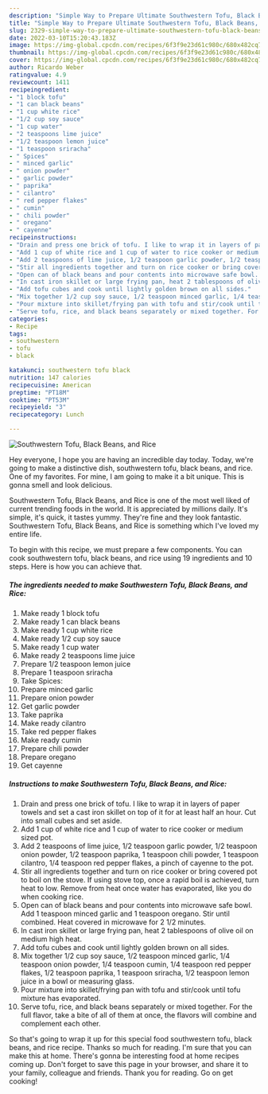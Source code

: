 ```yaml
---
description: "Simple Way to Prepare Ultimate Southwestern Tofu, Black Beans, and Rice"
title: "Simple Way to Prepare Ultimate Southwestern Tofu, Black Beans, and Rice"
slug: 2329-simple-way-to-prepare-ultimate-southwestern-tofu-black-beans-and-rice
date: 2022-03-10T15:20:43.183Z
image: https://img-global.cpcdn.com/recipes/6f3f9e23d61c980c/680x482cq70/southwestern-tofu-black-beans-and-rice-recipe-main-photo.jpg
thumbnail: https://img-global.cpcdn.com/recipes/6f3f9e23d61c980c/680x482cq70/southwestern-tofu-black-beans-and-rice-recipe-main-photo.jpg
cover: https://img-global.cpcdn.com/recipes/6f3f9e23d61c980c/680x482cq70/southwestern-tofu-black-beans-and-rice-recipe-main-photo.jpg
author: Ricardo Weber
ratingvalue: 4.9
reviewcount: 1411
recipeingredient:
- "1 block tofu"
- "1 can black beans"
- "1 cup white rice"
- "1/2 cup soy sauce"
- "1 cup water"
- "2 teaspoons lime juice"
- "1/2 teaspoon lemon juice"
- "1 teaspoon sriracha"
- " Spices"
- " minced garlic"
- " onion powder"
- " garlic powder"
- " paprika"
- " cilantro"
- " red pepper flakes"
- " cumin"
- " chili powder"
- " oregano"
- " cayenne"
recipeinstructions:
- "Drain and press one brick of tofu. I like to wrap it in layers of paper towels and set a cast iron skillet on top of it for at least half an hour. Cut into small cubes and set aside."
- "Add 1 cup of white rice and 1 cup of water to rice cooker or medium sized pot."
- "Add 2 teaspoons of lime juice, 1/2 teaspoon garlic powder, 1/2 teaspoon onion powder, 1/2 teaspoon paprika, 1 teaspoon chili powder, 1 teaspoon cilantro, 1/4 teaspoon red pepper flakes, a pinch of cayenne to the pot."
- "Stir all ingredients together and turn on rice cooker or bring covered pot to boil on the stove. If using stove top, once a rapid boil is achieved, turn heat to low. Remove from heat once water has evaporated, like you do when cooking rice."
- "Open can of black beans and pour contents into microwave safe bowl. Add 1 teaspoon minced garlic and 1 teaspoon oregano. Stir until combined. Heat covered in microwave for 2 1/2 minutes."
- "In cast iron skillet or large frying pan, heat 2 tablespoons of olive oil on medium high heat."
- "Add tofu cubes and cook until lightly golden brown on all sides."
- "Mix together 1/2 cup soy sauce, 1/2 teaspoon minced garlic, 1/4 teaspoon onion powder, 1/4 teaspoon cumin, 1/4 teaspoon red pepper flakes, 1/2 teaspoon paprika, 1 teaspoon sriracha, 1/2 teaspoon lemon juice in a bowl or measuring glass."
- "Pour mixture into skillet/frying pan with tofu and stir/cook until tofu mixture has evaporated."
- "Serve tofu, rice, and black beans separately or mixed together. For the full flavor, take a bite of all of them at once, the flavors will combine and complement each other."
categories:
- Recipe
tags:
- southwestern
- tofu
- black

katakunci: southwestern tofu black 
nutrition: 147 calories
recipecuisine: American
preptime: "PT18M"
cooktime: "PT53M"
recipeyield: "3"
recipecategory: Lunch

---
```



![Southwestern Tofu, Black Beans, and Rice](https://img-global.cpcdn.com/recipes/6f3f9e23d61c980c/680x482cq70/southwestern-tofu-black-beans-and-rice-recipe-main-photo.jpg)

Hey everyone, I hope you are having an incredible day today. Today, we're going to make a distinctive dish, southwestern tofu, black beans, and rice. One of my favorites. For mine, I am going to make it a bit unique. This is gonna smell and look delicious.



Southwestern Tofu, Black Beans, and Rice is one of the most well liked of current trending foods in the world. It is appreciated by millions daily. It's simple, it's quick, it tastes yummy. They're fine and they look fantastic. Southwestern Tofu, Black Beans, and Rice is something which I've loved my entire life.


To begin with this recipe, we must prepare a few components. You can cook southwestern tofu, black beans, and rice using 19 ingredients and 10 steps. Here is how you can achieve that.

<!--inarticleads1-->

##### The ingredients needed to make Southwestern Tofu, Black Beans, and Rice:

1. Make ready 1 block tofu
1. Make ready 1 can black beans
1. Make ready 1 cup white rice
1. Make ready 1/2 cup soy sauce
1. Make ready 1 cup water
1. Make ready 2 teaspoons lime juice
1. Prepare 1/2 teaspoon lemon juice
1. Prepare 1 teaspoon sriracha
1. Take  Spices:
1. Prepare  minced garlic
1. Prepare  onion powder
1. Get  garlic powder
1. Take  paprika
1. Make ready  cilantro
1. Take  red pepper flakes
1. Make ready  cumin
1. Prepare  chili powder
1. Prepare  oregano
1. Get  cayenne




<!--inarticleads2-->

##### Instructions to make Southwestern Tofu, Black Beans, and Rice:

1. Drain and press one brick of tofu. I like to wrap it in layers of paper towels and set a cast iron skillet on top of it for at least half an hour. Cut into small cubes and set aside.
1. Add 1 cup of white rice and 1 cup of water to rice cooker or medium sized pot.
1. Add 2 teaspoons of lime juice, 1/2 teaspoon garlic powder, 1/2 teaspoon onion powder, 1/2 teaspoon paprika, 1 teaspoon chili powder, 1 teaspoon cilantro, 1/4 teaspoon red pepper flakes, a pinch of cayenne to the pot.
1. Stir all ingredients together and turn on rice cooker or bring covered pot to boil on the stove. If using stove top, once a rapid boil is achieved, turn heat to low. Remove from heat once water has evaporated, like you do when cooking rice.
1. Open can of black beans and pour contents into microwave safe bowl. Add 1 teaspoon minced garlic and 1 teaspoon oregano. Stir until combined. Heat covered in microwave for 2 1/2 minutes.
1. In cast iron skillet or large frying pan, heat 2 tablespoons of olive oil on medium high heat.
1. Add tofu cubes and cook until lightly golden brown on all sides.
1. Mix together 1/2 cup soy sauce, 1/2 teaspoon minced garlic, 1/4 teaspoon onion powder, 1/4 teaspoon cumin, 1/4 teaspoon red pepper flakes, 1/2 teaspoon paprika, 1 teaspoon sriracha, 1/2 teaspoon lemon juice in a bowl or measuring glass.
1. Pour mixture into skillet/frying pan with tofu and stir/cook until tofu mixture has evaporated.
1. Serve tofu, rice, and black beans separately or mixed together. For the full flavor, take a bite of all of them at once, the flavors will combine and complement each other.




So that's going to wrap it up for this special food southwestern tofu, black beans, and rice recipe. Thanks so much for reading. I'm sure that you can make this at home. There's gonna be interesting food at home recipes coming up. Don't forget to save this page in your browser, and share it to your family, colleague and friends. Thank you for reading. Go on get cooking!
